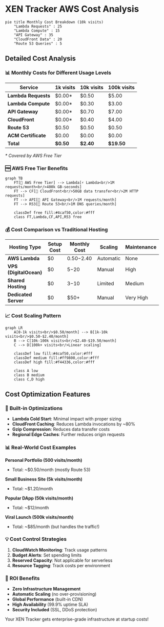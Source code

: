 # XEN Tracker AWS Cost Analysis

```mermaid
pie title Monthly Cost Breakdown (10k visits)
    "Lambda Requests" : 25
    "Lambda Compute" : 15
    "API Gateway" : 35
    "CloudFront Data" : 20
    "Route 53 Queries" : 5
```

## Detailed Cost Analysis

### 📊 **Monthly Costs for Different Usage Levels**

| Service | 1k visits | 10k visits | 100k visits |
|---------|-----------|------------|-------------|
| **Lambda Requests** | $0.00* | $0.50 | $5.00 |
| **Lambda Compute** | $0.00* | $0.30 | $3.00 |
| **API Gateway** | $0.00* | $0.70 | $7.00 |
| **CloudFront** | $0.00* | $0.40 | $4.00 |
| **Route 53** | $0.50 | $0.50 | $0.50 |
| **ACM Certificate** | $0.00 | $0.00 | $0.00 |
| **Total** | **$0.50** | **$2.40** | **$19.50** |

*\* Covered by AWS Free Tier*

### 🆓 **AWS Free Tier Benefits**

```mermaid
graph TB
    FT[🎁 AWS Free Tier] --> Lambda[⚡ Lambda<br/>1M requests/month<br/>400k GB-seconds]
    FT --> CF[🚀 CloudFront<br/>50GB data transfer<br/>2M HTTP requests]
    FT --> API[🌉 API Gateway<br/>1M requests/month]
    FT --> R53[📍 Route 53<br/>1M DNS queries/month]
    
    classDef free fill:#4caf50,color:#fff
    class FT,Lambda,CF,API,R53 free
```

### 💰 **Cost Comparison vs Traditional Hosting**

| Hosting Type | Setup Cost | Monthly Cost | Scaling | Maintenance |
|--------------|------------|--------------|---------|-------------|
| **AWS Lambda** | $0 | $0.50-$2.40 | Automatic | None |
| **VPS (DigitalOcean)** | $0 | $5-$20 | Manual | High |
| **Shared Hosting** | $0 | $3-$10 | Limited | Medium |
| **Dedicated Server** | $0 | $50+ | Manual | Very High |

### 📈 **Cost Scaling Pattern**

```mermaid
graph LR
    A[0-1k visits<br/>$0.50/month] --> B[1k-10k visits<br/>$0.50-$2.40/month]
    B --> C[10k-100k visits<br/>$2.40-$19.50/month]
    C --> D[100k+ visits<br/>Linear scaling]
    
    classDef low fill:#4caf50,color:#fff
    classDef medium fill:#ff9800,color:#fff
    classDef high fill:#f44336,color:#fff
    
    class A low
    class B medium
    class C,D high
```

## Cost Optimization Features

### 🔄 **Built-in Optimizations**
- **Lambda Cold Start**: Minimal impact with proper sizing
- **CloudFront Caching**: Reduces Lambda invocations by ~80%
- **Gzip Compression**: Reduces data transfer costs
- **Regional Edge Caches**: Further reduces origin requests

### 📊 **Real-World Cost Examples**

**Personal Portfolio (500 visits/month)**
- Total: ~$0.50/month (mostly Route 53)

**Small Business Site (5k visits/month)**
- Total: ~$1.20/month 

**Popular DApp (50k visits/month)**
- Total: ~$12/month

**Viral Launch (500k visits/month)**
- Total: ~$85/month (but handles the traffic!)

### 💡 **Cost Control Strategies**

1. **CloudWatch Monitoring**: Track usage patterns
2. **Budget Alerts**: Set spending limits
3. **Reserved Capacity**: Not applicable for serverless
4. **Resource Tagging**: Track costs per environment

### 🎯 **ROI Benefits**

- **Zero Infrastructure Management**
- **Automatic Scaling** (no over-provisioning)
- **Global Performance** (built-in CDN)
- **High Availability** (99.9% uptime SLA)
- **Security Included** (SSL, DDoS protection)

Your XEN Tracker gets enterprise-grade infrastructure at startup costs!